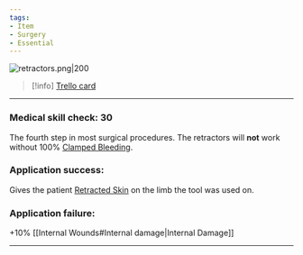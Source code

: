```yaml
---
tags:
- Item
- Surgery
- Essential
---
```


![retractors.png\|200](/Items/Skin%20Retractors%20-%20Attachments/6718845db30472d958dd7b93.png)

> [!info] [Trello card](https://trello.com/c/Kw9ovTrw/59-skin-retractors)

---

### Medical skill check: 30

The fourth step in most surgical procedures. The retractors will **not** work without 100% [Clamped Bleeding](../Surgery/Clamped%20Bleeding.md).

### Application success:

Gives the patient [Retracted Skin](../Surgery/Retracted%20Skin.md) on the limb the tool was used on.

### Application failure:

\+10% [[Internal Wounds#Internal damage|Internal Damage]]

---

